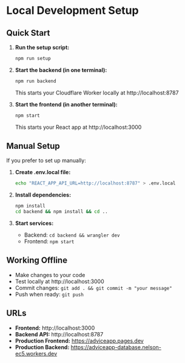 # Local Development Setup

## Quick Start

1. **Run the setup script:**
   ```bash
   npm run setup
   ```

2. **Start the backend (in one terminal):**
   ```bash
   npm run backend
   ```
   This starts your Cloudflare Worker locally at http://localhost:8787

3. **Start the frontend (in another terminal):**
   ```bash
   npm start
   ```
   This starts your React app at http://localhost:3000

## Manual Setup

If you prefer to set up manually:

1. **Create .env.local file:**
   ```bash
   echo "REACT_APP_API_URL=http://localhost:8787" > .env.local
   ```

2. **Install dependencies:**
   ```bash
   npm install
   cd backend && npm install && cd ..
   ```

3. **Start services:**
   - Backend: `cd backend && wrangler dev`
   - Frontend: `npm start`

## Working Offline

- Make changes to your code
- Test locally at http://localhost:3000
- Commit changes: `git add . && git commit -m "your message"`
- Push when ready: `git push`

## URLs

- **Frontend:** http://localhost:3000
- **Backend API:** http://localhost:8787
- **Production Frontend:** https://adviceapp.pages.dev
- **Production Backend:** https://adviceapp-database.nelson-ec5.workers.dev 